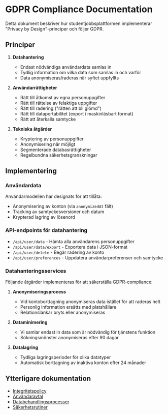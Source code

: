 # GDPR Compliance Documentation

Detta dokument beskriver hur studentjobbsplattformen implementerar "Privacy by Design"-principer och följer GDPR.

## Principer

1. **Datahantering**
   - Endast nödvändiga användardata samlas in
   - Tydlig information om vilka data som samlas in och varför
   - Data anonymiseras/raderas när syftet uppfyllts

2. **Användarrättigheter**
   - Rätt till åtkomst av egna personuppgifter
   - Rätt till rättelse av felaktiga uppgifter
   - Rätt till radering ("rätten att bli glömd")
   - Rätt till dataportabilitet (export i maskinläsbart format)
   - Rätt att återkalla samtycke

3. **Tekniska åtgärder**
   - Kryptering av personuppgifter
   - Anonymisering när möjligt
   - Segmenterade databasrättigheter
   - Regelbundna säkerhetsgranskningar

## Implementering

### Användardata
Användarmodellen har designats för att tillåta:
- Anonymisering av konton (via `anonymizedAt` fält)
- Tracking av samtyckesversioner och datum
- Krypterad lagring av lösenord

### API-endpoints för datahantering
- `/api/user/data` - Hämta alla användarens personuppgifter
- `/api/user/data/export` - Exportera data i JSON-format
- `/api/user/delete` - Begär radering av konto
- `/api/user/preferences` - Uppdatera användarpreferenser och samtycke

### Datahanteringsservices

Följande åtgärder implementeras för att säkerställa GDPR-compliance:

1. **Anonymiseringsprocess**
   - Vid kontoborttagning anonymiseras data istället för att raderas helt
   - Personlig information ersätts med platshållare
   - Relationslänkar bryts eller anonymiseras

2. **Dataminimering**
   - Vi samlar endast in data som är nödvändig för tjänstens funktion
   - Sökningsmönster anonymiseras efter 90 dagar

3. **Datalagring**
   - Tydliga lagringsperioder för olika datatyper
   - Automatisk borttagning av inaktiva konton efter 24 månader

## Ytterligare dokumentation
- [Integritetspolicy](./privacy-policy.md)
- [Användaravtal](./terms-of-service.md)
- [Databehandlingsprocesser](./data-processing.md)
- [Säkerhetsrutiner](./security-measures.md)
